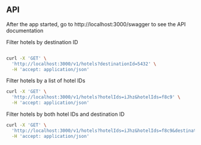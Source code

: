 ## API

After the app started, go to http://localhost:3000/swagger to see the API documentation

Filter hotels by destination ID

```bash

curl -X 'GET' \
  'http://localhost:3000/v1/hotels?destinationId=5432' \
  -H 'accept: application/json'
```

Filter hotels by a list of hotel IDs

```bash
curl -X 'GET' \
  'http://localhost:3000/v1/hotels?hotelIds=iJhz&hotelIds=f8c9' \
  -H 'accept: application/json'
```

Filter hotels by both hotel IDs and destination ID

```bash
curl -X 'GET' \
  'http://localhost:3000/v1/hotels?hotelIds=iJhz&hotelIds=f8c9&destinationId=1122' \
  -H 'accept: application/json'

```